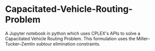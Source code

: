 # Capacitated-Vehicle-Routing-Problem
A Jupyter notebook in python which uses CPLEX's APIs to solve a Capacitated Vehicle Routing Problem. This formulation uses the Miller–Tucker–Zemlin subtour elimination constraints.
